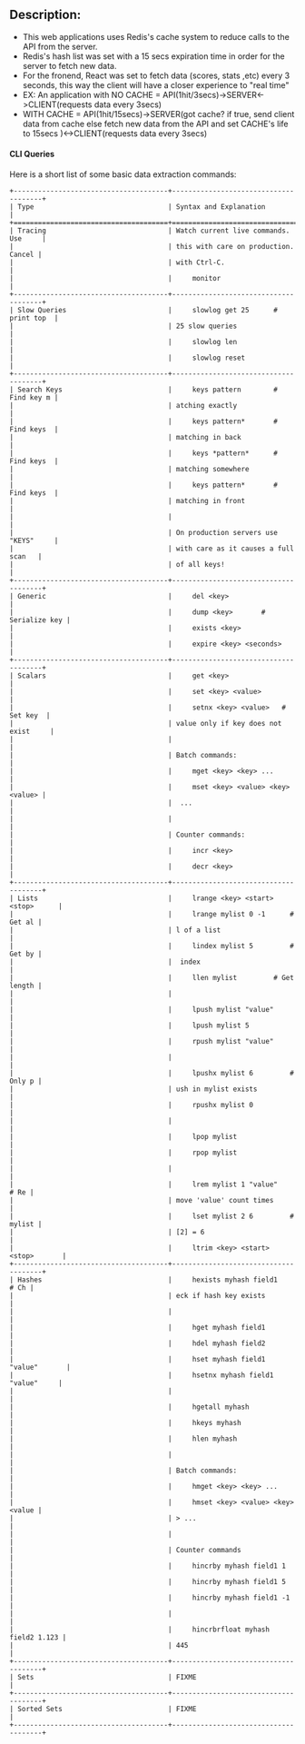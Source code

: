 ## Description:
 - This web applications uses Redis's cache system to reduce calls to the API from the server.
 - Redis's hash list was set with a 15 secs expiration time in order for the server to fetch new data.
 - For the fronend, React was set to fetch data (scores, stats ,etc) every 3 seconds, this way the client will have a closer experience to "real time"
 - EX: An application with NO CACHE = API(1hit/3secs)->SERVER<->CLIENT(requests data every 3secs)
 - WITH CACHE = API(1hit/15secs)->SERVER(got cache? if true, send client data from cache else fetch new data from the API and set CACHE's life to 15secs )<->CLIENT(requests data every 3secs)

#### CLI Queries

Here is a short list of some basic data extraction commands:

    +--------------------------------------+--------------------------------------+
    | Type                                 | Syntax and Explanation               |
    +======================================+======================================+
    | Tracing                              | Watch current live commands. Use     |
    |                                      | this with care on production. Cancel |
    |                                      | with Ctrl-C.                         |
    |                                      |     monitor                          |
    +--------------------------------------+--------------------------------------+
    | Slow Queries                         |     slowlog get 25      # print top  |
    |                                      | 25 slow queries                      |
    |                                      |     slowlog len                      |
    |                                      |     slowlog reset                    |
    +--------------------------------------+--------------------------------------+
    | Search Keys                          |     keys pattern        # Find key m |
    |                                      | atching exactly                      |
    |                                      |     keys pattern*       # Find keys  |
    |                                      | matching in back                     |
    |                                      |     keys *pattern*      # Find keys  |
    |                                      | matching somewhere                   |
    |                                      |     keys pattern*       # Find keys  |
    |                                      | matching in front                    |
    |                                      |                                      |
    |                                      | On production servers use "KEYS"     |
    |                                      | with care as it causes a full scan   |
    |                                      | of all keys!                         |
    +--------------------------------------+--------------------------------------+
    | Generic                              |     del <key>                        |
    |                                      |     dump <key>       # Serialize key |
    |                                      |     exists <key>                     |
    |                                      |     expire <key> <seconds>           |
    +--------------------------------------+--------------------------------------+
    | Scalars                              |     get <key>                        |
    |                                      |     set <key> <value>                |
    |                                      |     setnx <key> <value>   # Set key  |
    |                                      | value only if key does not exist     |
    |                                      |                                      |
    |                                      | Batch commands:                      |
    |                                      |     mget <key> <key> ...             |
    |                                      |     mset <key> <value> <key> <value> |
    |                                      |  ...                                 |
    |                                      |                                      |
    |                                      | Counter commands:                    |
    |                                      |     incr <key>                       |
    |                                      |     decr <key>                       |
    +--------------------------------------+--------------------------------------+
    | Lists                                |     lrange <key> <start> <stop>      |
    |                                      |     lrange mylist 0 -1      # Get al |
    |                                      | l of a list                          |
    |                                      |     lindex mylist 5         # Get by |
    |                                      |  index                               |
    |                                      |     llen mylist         # Get length |
    |                                      |                                      |
    |                                      |     lpush mylist "value"             |
    |                                      |     lpush mylist 5                   |
    |                                      |     rpush mylist "value"             |
    |                                      |                                      |
    |                                      |     lpushx mylist 6         # Only p |
    |                                      | ush in mylist exists                 |
    |                                      |     rpushx mylist 0                  |
    |                                      |                                      |
    |                                      |     lpop mylist                      |
    |                                      |     rpop mylist                      |
    |                                      |                                      |
    |                                      |     lrem mylist 1 "value"       # Re |
    |                                      | move 'value' count times             |
    |                                      |     lset mylist 2 6         # mylist |
    |                                      | [2] = 6                              |
    |                                      |     ltrim <key> <start> <stop>       |
    +--------------------------------------+--------------------------------------+
    | Hashes                               |     hexists myhash field1       # Ch |
    |                                      | eck if hash key exists               |
    |                                      |                                      |
    |                                      |     hget myhash field1               |
    |                                      |     hdel myhash field2               |
    |                                      |     hset myhash field1 "value"       |
    |                                      |     hsetnx myhash field1 "value"     |
    |                                      |                                      |
    |                                      |     hgetall myhash                   |
    |                                      |     hkeys myhash                     |
    |                                      |     hlen myhash                      |
    |                                      |                                      |
    |                                      | Batch commands:                      |
    |                                      |     hmget <key> <key> ...            |
    |                                      |     hmset <key> <value> <key> <value |
    |                                      | > ...                                |
    |                                      |                                      |
    |                                      | Counter commands                     |
    |                                      |     hincrby myhash field1 1          |
    |                                      |     hincrby myhash field1 5          |
    |                                      |     hincrby myhash field1 -1         |
    |                                      |                                      |
    |                                      |     hincrbrfloat myhash field2 1.123 |
    |                                      | 445                                  |
    +--------------------------------------+--------------------------------------+
    | Sets                                 | FIXME                                |
    +--------------------------------------+--------------------------------------+
    | Sorted Sets                          | FIXME                                |
    +--------------------------------------+--------------------------------------+
